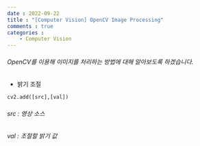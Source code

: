 ```yaml
---
date : 2022-09-22
title : "[Computer Vision] OpenCV Image Processing"
comments : true
categories :
    - Computer Vision
---
```


###### OpenCV를 이용해 이미지를 처리하는 방법에 대해 알아보도록 하겠습니다.


* 밝기 조절
```python
cv2.add([src],[val])
```
###### src : 영상 소스
###### val : 조절할 밝기 값
